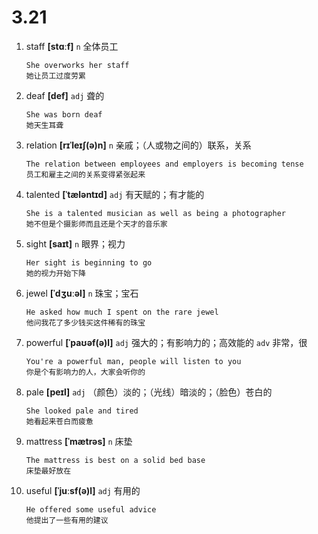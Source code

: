 # 3.21

1. staff **[stɑːf]** `n` 全体员工

   ```
   She overworks her staff
   她让员工过度劳累
   ```

2. deaf **[def]** `adj` 聋的

   ```
   She was born deaf
   她天生耳聋
   ```

3. relation **[rɪˈleɪʃ(ə)n]** `n` 亲戚；（人或物之间的）联系，关系

   ```
   The relation between employees and employers is becoming tense
   员工和雇主之间的关系变得紧张起来
   ```

4. talented **[ˈtæləntɪd]** `adj` 有天赋的；有才能的

   ```
   She is a talented musician as well as being a photographer
   她不但是个摄影师而且还是个天才的音乐家
   ```

5. sight **[saɪt]** `n` 眼界；视力

   ```
   Her sight is beginning to go
   她的视力开始下降
   ```

6. jewel **[ˈdʒuːəl]** `n` 珠宝；宝石

   ```
   He asked how much I spent on the rare jewel
   他问我花了多少钱买这件稀有的珠宝
   ```

7. powerful **[ˈpaʊəf(ə)l]** `adj` 强大的；有影响力的；高效能的 `adv` 非常，很

   ```
   You're a powerful man, people will listen to you
   你是个有影响力的人，大家会听你的
   ```

8. pale **[peɪl]** `adj` （颜色）淡的；（光线）暗淡的；（脸色）苍白的

   ```
   She looked pale and tired
   她看起来苍白而疲惫
   ```

9. mattress **[ˈmætrəs]** `n` 床垫

   ```
   The mattress is best on a solid bed base
   床垫最好放在
   ```

10. useful **[ˈjuːsf(ə)l]** `adj` 有用的
    ```
    He offered some useful advice
    他提出了一些有用的建议
    ```
